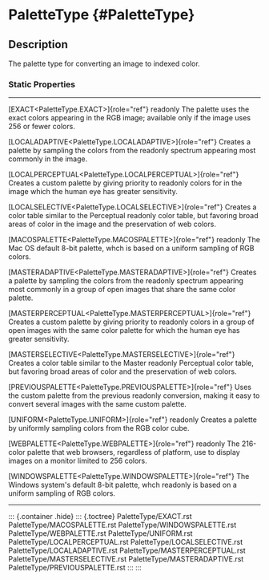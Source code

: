 PaletteType {#PaletteType}
===========

Description
-----------

The palette type for converting an image to indexed color.

### Static Properties

  ---------------------------------------------------------------- --------------------------------------------------
  [EXACT\<PaletteType.EXACT\>]{role="ref"} readonly                The palette uses the exact colors appearing in the
                                                                   RGB image; available only if the image uses 256 or
                                                                   fewer colors.

  [LOCALADAPTIVE\<PaletteType.LOCALADAPTIVE\>]{role="ref"}         Creates a palette by sampling the colors from the
  readonly                                                         spectrum appearing most commonly in the image.

  [LOCALPERCEPTUAL\<PaletteType.LOCALPERCEPTUAL\>]{role="ref"}     Creates a custom palette by giving priority to
  readonly                                                         colors for in the image which the human eye has
                                                                   greater sensitivity.

  [LOCALSELECTIVE\<PaletteType.LOCALSELECTIVE\>]{role="ref"}       Creates a color table similar to the Perceptual
  readonly                                                         color table, but favoring broad areas of color in
                                                                   the image and the preservation of web colors.

  [MACOSPALETTE\<PaletteType.MACOSPALETTE\>]{role="ref"} readonly  The Mac OS default 8-bit palette, whch is based on
                                                                   a uniform sampling of RGB colors.

  [MASTERADAPTIVE\<PaletteType.MASTERADAPTIVE\>]{role="ref"}       Creates a palette by sampling the colors from the
  readonly                                                         spectrum appearing most commonly in a group of
                                                                   open images that share the same color palette.

  [MASTERPERCEPTUAL\<PaletteType.MASTERPERCEPTUAL\>]{role="ref"}   Creates a custom palette by giving priority to
  readonly                                                         colors in a group of open images with the same
                                                                   color palette for which the human eye has greater
                                                                   sensitivity.

  [MASTERSELECTIVE\<PaletteType.MASTERSELECTIVE\>]{role="ref"}     Creates a color table similar to the Master
  readonly                                                         Perceptual color table, but favoring broad areas
                                                                   of color and the preservation of web colors.

  [PREVIOUSPALETTE\<PaletteType.PREVIOUSPALETTE\>]{role="ref"}     Uses the custom palette from the previous
  readonly                                                         conversion, making it easy to convert several
                                                                   images with the same custom palette.

  [UNIFORM\<PaletteType.UNIFORM\>]{role="ref"} readonly            Creates a palette by uniformly sampling colors
                                                                   from the RGB color cube.

  [WEBPALETTE\<PaletteType.WEBPALETTE\>]{role="ref"} readonly      The 216-color palette that web browsers,
                                                                   regardless of platform, use to display images on a
                                                                   monitor limited to 256 colors.

  [WINDOWSPALETTE\<PaletteType.WINDOWSPALETTE\>]{role="ref"}       The Windows system\'s default 8-bit palette, whch
  readonly                                                         is based on a uniform sampling of RGB colors.
  ---------------------------------------------------------------- --------------------------------------------------

::: {.container .hide}
::: {.toctree}
PaletteType/EXACT.rst PaletteType/MACOSPALETTE.rst
PaletteType/WINDOWSPALETTE.rst PaletteType/WEBPALETTE.rst
PaletteType/UNIFORM.rst PaletteType/LOCALPERCEPTUAL.rst
PaletteType/LOCALSELECTIVE.rst PaletteType/LOCALADAPTIVE.rst
PaletteType/MASTERPERCEPTUAL.rst PaletteType/MASTERSELECTIVE.rst
PaletteType/MASTERADAPTIVE.rst PaletteType/PREVIOUSPALETTE.rst
:::
:::
